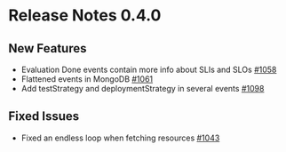 # Release Notes 0.4.0

## New Features
- Evaluation Done events contain more info about SLIs and SLOs [#1058](https://github.com/keptn/keptn/issues/1058)
- Flattened events in MongoDB [#1061](https://github.com/keptn/keptn/issues/1061)
- Add testStrategy and deploymentStrategy in several events [#1098](https://github.com/keptn/keptn/issues/1098)


## Fixed Issues
- Fixed an endless loop when fetching resources [#1043](https://github.com/keptn/keptn/issues/1043)
